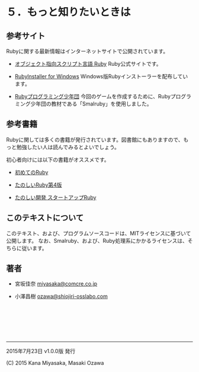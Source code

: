 # ５．もっと知りたいときは

## 参考サイト
Rubyに関する最新情報はインターネットサイトで公開されています。

* [オブジェクト指向スクリプト言語 Ruby](https://www.ruby-lang.org/ja/)
  Ruby公式サイトです。

* [RubyInstaller for Windows](http://rubyinstaller.org/)
  Windows版Rubyインストーラーを配布しています。

* [Rubyプログラミング少年団](http://smalruby.jp/)
  今回のゲームを作成するために、Rubyプログラミング少年団の教材である「Smalruby」を使用しました。


## 参考書籍
Rubyに関しては多くの書籍が発行されています。図書館にもありますので、もっと勉強したい人は読んでみるとよいでしょう。

初心者向けには以下の書籍がオススメです。

* [初めてのRuby](http://amzn.to/167adwY)

* [たのしいRuby第4版 ](http://amzn.to/1MnOjga)

* [たのしい開発 スタートアップRuby](http://amzn.to/1GBuf1K)


## このテキストについて
このテキスト、および、プログラムソースコードは、MITライセンスに基づいて公開します。
なお、Smalruby、および、Ruby処理系にかかるライセンスは、そちらに従います。


## 著者

* 宮坂佳奈
  <miyasaka@comcre.co.jp>

* 小澤昌樹
  <ozawa@shiojiri-osslabo.com>
  
<br /><br /><br /><br /><br />

---

2015年7月23日 v1.0.0版 発行

(C) 2015 Kana Miyasaka, Masaki Ozawa
